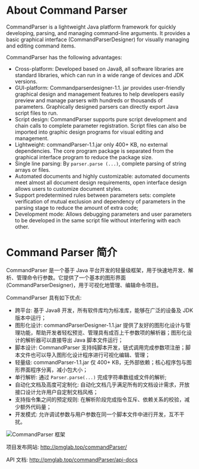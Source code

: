 # About Command Parser

CommandParser is a lightweight Java platform framework for quickly developing, parsing, and managing command-line arguments. It provides a basic graphical interface (CommandParserDesigner) for visually managing and editing command items.

CommandParser has the following advantages:

- Cross-platform: Developed based on Java8, all software libraries are standard libraries, which can run in a wide range of devices and JDK versions.
- GUI-platform: Commandparserdesigner-1.1. jar provides user-friendly graphical design and management features to help developers easily preview and manage parsers with hundreds or thousands of parameters. Graphically designed parsers can directly export Java script files to run.
- Script design: CommandParser supports pure script development and chain calls to complete parameter registration. Script files can also be imported into graphic design programs for visual editing and management.
- Lightweight: commandParser-1.1.jar only 400+ KB, no external dependencies. The core program package is separated from the graphical interface program to reduce the package size.
- Single line parsing: By `parser.parse (...)`, complete parsing of string arrays or files.
- Automated documents and highly customizable: automated documents meet almost all document design requirements, open interface design allows users to customize document styles.
- Support predetermined rules between parameters sets: complete verification of mutual exclusion and dependency of parameters in the parsing stage to reduce the amount of extra code;
- Development mode: Allows debugging parameters and user parameters to be developed in the same script file without interfering with each other.

# Command Parser 简介

CommandParser 是一个基于 Java 平台开发的轻量级框架，用于快速地开发、解析、管理命令行参数。它提供了一个基本的图形界面 (CommandParserDesigner)，用于可视化地管理、编辑命令项目。

CommandParser 具有如下优点:

- 跨平台: 基于 Java8 开发，所有软件库均为标准库，能够在广泛的设备及 JDK 版本中运行；
- 图形化设计: commandParserDesigner-1.1.jar 提供了友好的图形化设计与管理功能，帮助开发者轻松预览、管理具有成百上千参数项的解析器；图形化设计的解析器可以直接导出 Java 脚本文件运行；
- 脚本设计: CommandParser 支持纯脚本开发，链式调用完成参数项注册；脚本文件也可以导入图形化设计程序进行可视化编辑、管理；
- 轻量级: commandParser-1.1.jar 仅 400+ KB，无外部依赖；核心程序包与图形界面程序分离，减小包大小；
- 单行解析: 通过 `Parser.parse(...)` 完成字符串数组或文件的解析;
- 自动化文档及高度可定制化: 自动化文档几乎满足所有的文档设计需求，开放接口设计允许用户自定制文档风格；
- 支持指令集之间的预定规则: 在解析阶段完成指令互斥、依赖关系的校验，减少额外代码量；
- 开发模式: 允许调试参数与用户参数在同一个脚本文件中进行开发，互不干扰。

![CommandParser 框架](http://pmglab.top/commandParser/image/CommandParserFrame.png)

项目发布网站: http://pmglab.top/commandParser/

API 文档: http://pmglab.top/commandParser/api-docs
